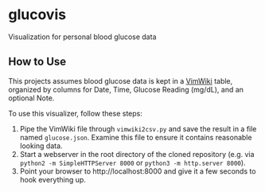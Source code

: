 # glucovis
Visualization for personal blood glucose data

## How to Use

This projects assumes blood glucose data is kept in a
[VimWiki](https://vimwiki.github.io/) table, organized by columns for Date,
Time, Glucose Reading (mg/dL), and an optional Note.

To use this visualizer, follow these steps:

1. Pipe the VimWiki file through `vimwiki2csv.py` and save the result in a file
   named `glucose.json`. Examine this file to ensure it contains reasonable
   looking data.
2. Start a webserver in the root directory of the cloned repository (e.g. via
   `python2 -m SimpleHTTPServer 8000` or `python3 -m http.server 8000`).
3. Point your browser to http://localhost:8000 and give it a few seconds to hook
   everything up.
